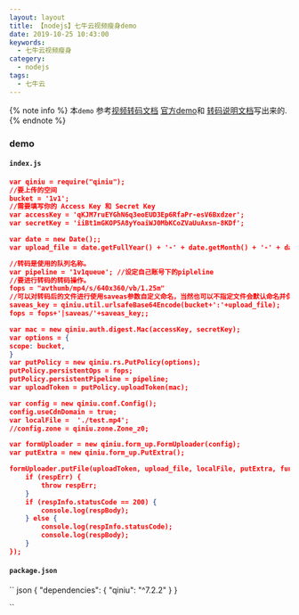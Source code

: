 ```yaml
---
layout: layout
title: 【nodejs】七牛云视频瘦身demo
date: 2019-10-25 10:43:00
keywords: 
  - 七牛云视频瘦身
categery: 
  - nodejs
tags:
  - 七牛云
---
```


{% note info %}
    本`demo` 参考[视频转码文档](https://developer.qiniu.com/dora/api/6097/perceptive-transcoding-avsmart-1) [官方demo](https://github.com/qiniu/nodejs-sdk/blob/master/examples/form_upload_simple.js)和 [转码说明文档](https://developer.qiniu.com/dora/api/3685/directions-for-use-av)写出来的.
{% endnote %}

### demo

#### `index.js`

<!--more-->

``` json 
var qiniu = require("qiniu");
//要上传的空间
bucket = '1v1';
//需要填写你的 Access Key 和 Secret Key
var accessKey = 'qKJM7ruEYGhN6q3eoEUD3Ep6RfaPr-esV6Bxdzer';
var secretKey = 'iiBt1mGKOP5A8yYoaiWJ0MbKCoZVaUuAxsn-8KDf';

var date = new Date();;
var upload_file = date.getFullYear() + '-' + date.getMonth() + '-' + date.getDate() + '/' +date.getHours() + '-' + date.getMinutes() + '-' + date.getSeconds() + '.mp4';

//转码是使用的队列名称。
var pipeline = '1v1queue'; //设定自己账号下的pipleline
//要进行转码的转码操作。
fops = "avthumb/mp4/s/640x360/vb/1.25m"
//可以对转码后的文件进行使用saveas参数自定义命名，当然也可以不指定文件会默认命名并保存在当间。
saveas_key = qiniu.util.urlsafeBase64Encode(bucket+':'+upload_file);
fops = fops+'|saveas/'+saveas_key;;

var mac = new qiniu.auth.digest.Mac(accessKey, secretKey);
var options = {
scope: bucket,
}
var putPolicy = new qiniu.rs.PutPolicy(options);
putPolicy.persistentOps = fops;
putPolicy.persistentPipeline = pipeline;
var uploadToken = putPolicy.uploadToken(mac);

var config = new qiniu.conf.Config();
config.useCdnDomain = true;
var localFile =  './test.mp4';
//config.zone = qiniu.zone.Zone_z0;

var formUploader = new qiniu.form_up.FormUploader(config);
var putExtra = new qiniu.form_up.PutExtra();

formUploader.putFile(uploadToken, upload_file, localFile, putExtra, function(respErr, respBody, respInfo) {
    if (respErr) {
        throw respErr;
    }
    if (respInfo.statusCode == 200) {
        console.log(respBody);
    } else {
        console.log(respInfo.statusCode);
        console.log(respBody);
    }
});
```

####  `package.json`

`` json 
{
    "dependencies": {
        "qiniu": "^7.2.2"
    }
}

``
